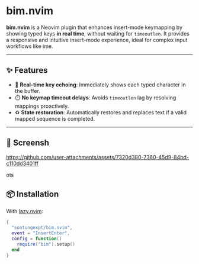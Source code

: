 # bim.nvim

**bim.nvim** is a Neovim plugin that enhances insert-mode keymapping by showing typed keys **in real time**, without waiting for `timeoutlen`. It provides a responsive and intuitive insert-mode experience, ideal for complex input workflows like ime.

---

## ✨ Features

- 🔁 **Real-time key echoing**: Immediately shows each typed character in the buffer.
- ⏱️ **No keymap timeout delays**: Avoids `timeoutlen` lag by resolving mappings proactively.
- ♻️ **State restoration**: Automatically restores and replaces text if a valid mapped sequence is completed.

---

## 📸 Screensh

https://github.com/user-attachments/assets/7320d380-7360-45d9-84bd-c110dd3401ff

ots

## 📦 Installation

With [lazy.nvim](https://github.com/folke/lazy.nvim):

```lua
{
  "sontungexpt/bim.nvim",
  event = "InsertEnter",
  config = function()
    require("bim").setup()
  end
}
```
